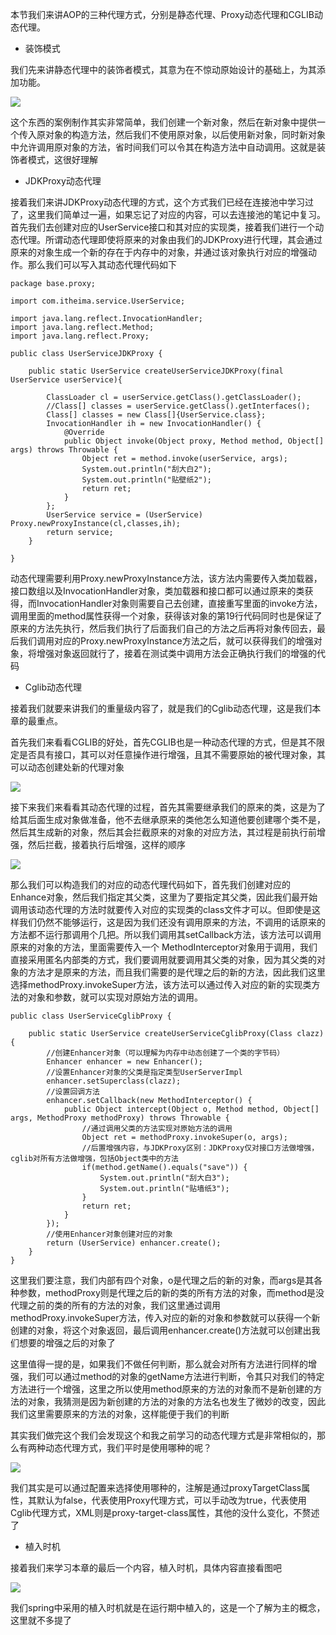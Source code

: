 本节我们来讲AOP的三种代理方式，分别是静态代理、Proxy动态代理和CGLIB动态代理。

- 装饰模式

我们先来讲静态代理中的装饰者模式，其意为在不惊动原始设计的基础上，为其添加功能。

![](D:/Rolin的学习笔记/youdaonote-pull/youdaonote/youdaonote-images/WEBRESOURCE617514a7f6e36eef660339bb09cf9fed.png)

这个东西的案例制作其实非常简单，我们创建一个新对象，然后在新对象中提供一个传入原对象的构造方法，然后我们不使用原对象，以后使用新对象，同时新对象中允许调用原对象的方法，省时间我们可以令其在构造方法中自动调用。这就是装饰者模式，这很好理解

- JDKProxy动态代理

接着我们来讲JDKProxy动态代理的方式，这个方式我们已经在连接池中学习过了，这里我们简单过一遍，如果忘记了对应的内容，可以去连接池的笔记中复习。首先我们去创建对应的UserService接口和其对应的实现类，接着我们进行一个动态代理。所谓动态代理即使将原来的对象由我们的JDKProxy进行代理，其会通过原来的对象生成一个新的存在于内存中的对象，并通过该对象执行对应的增强动作。那么我们可以写入其动态代理代码如下

```
package base.proxy;

import com.itheima.service.UserService;

import java.lang.reflect.InvocationHandler;
import java.lang.reflect.Method;
import java.lang.reflect.Proxy;

public class UserServiceJDKProxy {

    public static UserService createUserServiceJDKProxy(final UserService userService){

        ClassLoader cl = userService.getClass().getClassLoader();
        //Class[] classes = userService.getClass().getInterfaces();
        Class[] classes = new Class[]{UserService.class};
        InvocationHandler ih = new InvocationHandler() {
            @Override
            public Object invoke(Object proxy, Method method, Object[] args) throws Throwable {
                Object ret = method.invoke(userService, args);
                System.out.println("刮大白2");
                System.out.println("贴壁纸2");
                return ret;
            }
        };
        UserService service = (UserService) Proxy.newProxyInstance(cl,classes,ih);
        return service;
    }

}

```

动态代理需要利用Proxy.newProxyInstance方法，该方法内需要传入类加载器，接口数组以及InvocationHandler对象，类加载器和接口都可以通过原来的类获得，而InvocationHandler对象则需要自己去创建，直接重写里面的invoke方法，调用里面的method属性获得一个对象，获得该对象的第19行代码同时也是保证了原来的方法先执行，然后我们执行了后面我们自己的方法之后再将对象传回去，最后我们调用对应的Proxy.newProxyInstance方法之后，就可以获得我们的增强对象，将增强对象返回就行了，接着在测试类中调用方法会正确执行我们的增强的代码

- Cglib动态代理

接着我们就要来讲我们的重量级内容了，就是我们的Cglib动态代理，这是我们本章的最重点。

首先我们来看看CGLIB的好处，首先CGLIB也是一种动态代理的方式，但是其不限定是否具有接口，其可以对任意操作进行增强，且其不需要原始的被代理对象，其可以动态创建处新的代理对象

![](D:/Rolin的学习笔记/youdaonote-pull/youdaonote/youdaonote-images/WEBRESOURCE89942d67ffb61fd9bf4cb02e0a445c58.png)

接下来我们来看看其动态代理的过程，首先其需要继承我们的原来的类，这是为了给其后面生成对象做准备，他不去继承原来的类他怎么知道他要创建哪个类不是，然后其生成新的对象，然后其会拦截原来的对象的对应方法，其过程是前执行前增强，然后拦截，接着执行后增强，这样的顺序

![](D:/Rolin的学习笔记/youdaonote-pull/youdaonote/youdaonote-images/WEBRESOURCE835bba7457601d2bc9510016525bfc93.png)

那么我们可以构造我们的对应的动态代理代码如下，首先我们创建对应的Enhance对象，然后我们指定其父类，这里为了要指定其父类，因此我们最开始调用该动态代理的方法时就要传入对应的实现类的class文件才可以。但即使是这样我们仍然不能够运行，这是因为我们还没有调用原来的方法，不调用的话原来的方法都不运行那调用个几把。所以我们调用其setCallback方法，该方法可以调用原来的对象的方法，里面需要传入一个 MethodInterceptor对象用于调用，我们直接采用匿名内部类的方式，我们要调用就要调用其父类的对象，因为其父类的对象的方法才是原来的方法，而且我们需要的是代理之后的新的方法，因此我们这里选择methodProxy.invokeSuper方法，该方法可以通过传入对应的新的实现类方法的对象和参数，就可以实现对原始方法的调用。

```
public class UserServiceCglibProxy {

    public static UserService createUserServiceCglibProxy(Class clazz){
        //创建Enhancer对象（可以理解为内存中动态创建了一个类的字节码）
        Enhancer enhancer = new Enhancer();
        //设置Enhancer对象的父类是指定类型UserServerImpl
        enhancer.setSuperclass(clazz);
        //设置回调方法
        enhancer.setCallback(new MethodInterceptor() {
            public Object intercept(Object o, Method method, Object[] args, MethodProxy methodProxy) throws Throwable {
                //通过调用父类的方法实现对原始方法的调用
                Object ret = methodProxy.invokeSuper(o, args);
                //后置增强内容，与JDKProxy区别：JDKProxy仅对接口方法做增强，cglib对所有方法做增强，包括Object类中的方法
                if(method.getName().equals("save")) {
                    System.out.println("刮大白3");
                    System.out.println("贴墙纸3");
                }
                return ret;
            }
        });
        //使用Enhancer对象创建对应的对象
        return (UserService) enhancer.create();
    }
}
```

这里我们要注意，我们内部有四个对象，o是代理之后的新的对象，而args是其各种参数，methodProxy则是代理之后的新的类的所有方法的对象，而method是没代理之前的类的所有的方法的对象，我们这里通过调用methodProxy.invokeSuper方法，传入对应的新的对象和参数就可以获得一个新创建的对象，将这个对象返回，最后调用enhancer.create()方法就可以创建出我们想要的增强之后的对象了

这里值得一提的是，如果我们不做任何判断，那么就会对所有方法进行同样的增强，我们可以通过method的对象的getName方法进行判断，令其只对我们的特定方法进行一个增强，这里之所以使用method原来的方法的对象而不是新创建的方法的对象，我猜测是因为新创建的方法的对象的方法名也发生了微妙的改变，因此我们这里需要原来的方法的对象，这样能便于我们的判断

其实我们做完这个我们会发现这个和我之前学习的动态代理方式是非常相似的，那么有两种动态代理方式，我们平时是使用哪种的呢？

![](D:/Rolin的学习笔记/youdaonote-pull/youdaonote/youdaonote-images/WEBRESOURCE239ea315445006a60c568738bde6dae3.png)

我们其实是可以通过配置来选择使用哪种的，注解是通过proxyTargetClass属性，其默认为false，代表使用Proxy代理方式，可以手动改为true，代表使用Cglib代理方式，XML则是proxy-target-class属性，其他的没什么变化，不赘述了

- 植入时机

接着我们来学习本章的最后一个内容，植入时机，具体内容直接看图吧

![](D:/Rolin的学习笔记/youdaonote-pull/youdaonote/youdaonote-images/WEBRESOURCEfc463de9fd3383a0472e7a1cc3a96ba2.png)

我们spring中采用的植入时机就是在运行期中植入的，这是一个了解为主的概念，这里就不多提了